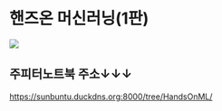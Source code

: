 # 핸즈온 머신러닝(1판)

<img src="https://image.yes24.com/goods/59878826/800x0"/>

## 주피터노트북 주소↓↓↓

https://sunbuntu.duckdns.org:8000/tree/HandsOnML/
